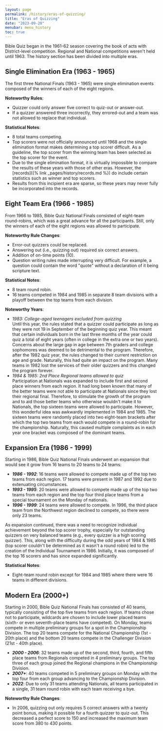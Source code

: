 ```yaml
---
layout: page
permalink: /history/eras-of-quizzing/
title: "Eras of Quizzing"
date: "2023-09-20"
menubar: menu_history
toc: true
---
```


Bible Quiz began in the 1961-62 season covering the book of acts with District-level competition. Regional and National competitions weren't held until 1963. The history section has been divided into multiple eras.

## Single Elimination Era (1963 - 1965)

The first three National Finals (1963 - 1965) were single elimination events composed of the winners of each of the eight regions.

**Noteworthy Rules**:
* Quizzer could only answer five correct to quiz-out or answer-out.
* If a quizzer answered three incorrectly, they errored-out and a team was not allowed to replace that individual.
 
**Statistical Notes**:
* 8 total teams competing.
* Top scorers were not officially announced until 1968 and the single elimination format makes determining a top scorer difficult. As a guideline, the top scorer from the winning team has been selected as the top scorer for the event.
* Due to the single elimination format, it is virtually impossible to compare the results of these years with those of other eras. However, the [records]({% link _pages/history/records.md %}) do include certain statistics such as winner and top scorers.
* Results from this incipient era are sparse, so these years may never fully be incorporated into the records.

## Eight Team Era (1966 - 1985)

From 1966 to 1985, Bible Quiz National Finals consisted of eight-team round-robins, which was a great advance for all the participants. Still, only the winners of each of the eight regions was allowed to participate.

**Noteworthy Rule Changes**:
* Error-out quizzers could be replaced.
* Answering out (i.e., quizzing out) required six correct answers.
* Addition of on-time points (10).
* Question writing rules made interrupting very difficult. For example, a question could contain the word "quote" without a declaration of it being scripture text.

**Statistical Notes**:
* 8 team round robin.
* 16 teams competed in 1984 and 1985 in separate 8 team divisions with a playoff between the top teams from each division.

**Noteworthy Years**:
* *1983: College-aged teenagers excluded from quizzing*\
Until this year, the rules stated that a quizzer could participate as long as they were not 19 in September of the beginning quiz year. This meant that certain individuals born in the last three months of the year could quiz a total of eight years (often in college in the extra one or two years). Concerns about the large gap in age between 7th graders and college sophomores was deemed to be detrimental to the program. Therefore, after the 1982 quiz year, the rules changed to their current restriction on age and grade. Naturally, this had quite an impact on the program. Many teams in 1982 lost the services of their older quizzers and this changed the program forever.
* *1984 & 1985: 2nd Place Regional teams allowed to quiz*\
Participation at Nationals was expanded to include first and second place winners from each region. It had long been known that many of the better teams were not able to participate at Nationals since they lost their regional final. Therefore, to stimulate the growth of the program and to aid those better teams who otherwise wouldn't make it to Nationals, the top sixteen teams were allowed to participate. However, this wonderful idea was awkwardly implemented in 1984 and 1985. The sixteen teams were randomly placed into two eight-team brackets after which the top two teams from each would compete in a round-robin for the championship. Naturally, this caused multiple complaints as in each year one bracket was composed of the dominant teams.

## Expansion Era (1986 - 1999)

Starting in 1986, Bible Quiz National Finals underwent an expansion that would see it grow from 16 teams to 20 teams to 24 teams:
* ***1986 - 1992***: 16 teams were allowed to compete made up of the top two teams from each region. 17 teams were present in 1987 and 1992 due to extenuating circumstances.
* ***1993 - 1995***: 20 teams were allowed to compete made up of the top two teams from each region and the top four third place teams from a special tournament on the Monday of nationals.
* ***1996 - 1999***: 24 teams were allowed to compete. In 1996, the third place team from the Northwest region declined to compete, so there were only 23 teams.

As expansion continued, there was a need to recognize individual achievement beyond the top scorer trophy, especially for outstanding quizzers on very balanced teams (e.g., every quizzer is a high scoring quizzer). This, along with the difficulty during the odd years of 1984 & 1985 (top scorer couldn't be determined as it wasn't a round robin) led to the creation of the Individual Tournament in 1986. Initially, it was composed of the top 16 scorers and has since expanded significantly.

**Statistical Notes**:
* Eight-team round robin except for 1984 and 1985 where there were 16 teams in different divisions.

## Modern Era (2000+)

Starting in 2000, Bible Quiz National Finals has consisted of 40 teams, typically consisting of the top five teams from each region. If teams chose not to participate, wildcards are chosen to include lower placed teams (sixth- or even seventh-place teams have competed). On Monday, teams compete in multiple preliminary groups for a spot in the Championship Division. The top 20 teams compete for the National Championship (1st - 20th place) and the bottom 20 teams compete in the Challenger Division (21st - 40th place).

* ***2000 - 2006***: 32 teams made up of the second, third, fourth, and fifth place teams from Regionals competed in 4 preliminary groups. The top three of each group joined the Regional champions in the Championship Division.
* ***2007+***: 40 teams competed in 5 preliminary groups on Monday with the top four from each group advancing to the Championship Division.
* ***2022***: Due to only 31 teams attending Nationals, all teams participated in a single, 31 team round robin with each team receiving a bye.

**Noteworthy Rule Changes**:
* In 2006, quizzing out only requires 5 correct answers with a twenty point bonus, making it possible for a fourth quizzer to quiz-out. This decreased a perfect score to 150 and increased the maximum team score from 380 to 430 points.
